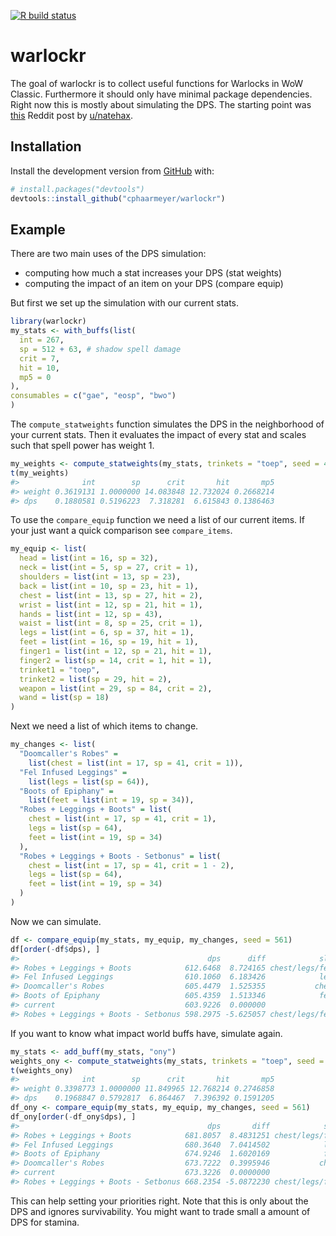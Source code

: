 
<!-- README.md is generated from README.Rmd. Please edit that file -->

<!-- badges: start -->

[![R build
status](https://github.com/cphaarmeyer/warlockr/workflows/R-CMD-check/badge.svg)](https://github.com/cphaarmeyer/warlockr/actions)
<!-- badges: end -->

# warlockr

The goal of warlockr is to collect useful functions for Warlocks in WoW
Classic. Furthermore it should only have minimal package dependencies.
Right now this is mostly about simulating the DPS. The starting point
was
[this](https://www.reddit.com/r/classicwow/comments/dh5r6g/so_i_made_a_warlock_shadowbolt_simulator/)
Reddit post by [u/natehax](https://www.reddit.com/user/natehax/).

## Installation

Install the development version from [GitHub](https://github.com/) with:

``` r
# install.packages("devtools")
devtools::install_github("cphaarmeyer/warlockr")
```

## Example

There are two main uses of the DPS simulation:

  - computing how much a stat increases your DPS (stat weights)
  - computing the impact of an item on your DPS (compare equip)

But first we set up the simulation with our current stats.

``` r
library(warlockr)
my_stats <- with_buffs(list(
  int = 267,
  sp = 512 + 63, # shadow spell damage
  crit = 7,
  hit = 10,
  mp5 = 0
),
consumables = c("gae", "eosp", "bwo")
)
```

The `compute_statweights` function simulates the DPS in the neighborhood
of your current stats. Then it evaluates the impact of every stat and
scales such that spell power has weight 1.

``` r
my_weights <- compute_statweights(my_stats, trinkets = "toep", seed = 42)
t(my_weights)
#>              int        sp      crit       hit       mp5
#> weight 0.3619131 1.0000000 14.083848 12.732024 0.2668214
#> dps    0.1880581 0.5196223  7.318281  6.615843 0.1386463
```

To use the `compare_equip` function we need a list of our current items.
If your just want a quick comparison see `compare_items`.

``` r
my_equip <- list(
  head = list(int = 16, sp = 32),
  neck = list(int = 5, sp = 27, crit = 1),
  shoulders = list(int = 13, sp = 23),
  back = list(int = 10, sp = 23, hit = 1),
  chest = list(int = 13, sp = 27, hit = 2),
  wrist = list(int = 12, sp = 21, hit = 1),
  hands = list(int = 12, sp = 43),
  waist = list(int = 8, sp = 25, crit = 1),
  legs = list(int = 6, sp = 37, hit = 1),
  feet = list(int = 16, sp = 19, hit = 1),
  finger1 = list(int = 12, sp = 21, hit = 1),
  finger2 = list(sp = 14, crit = 1, hit = 1),
  trinket1 = "toep",
  trinket2 = list(sp = 29, hit = 2),
  weapon = list(int = 29, sp = 84, crit = 2),
  wand = list(sp = 18)
)
```

Next we need a list of which items to change.

``` r
my_changes <- list(
  "Doomcaller's Robes" =
    list(chest = list(int = 17, sp = 41, crit = 1)),
  "Fel Infused Leggings" =
    list(legs = list(sp = 64)),
  "Boots of Epiphany" =
    list(feet = list(int = 19, sp = 34)),
  "Robes + Leggings + Boots" = list(
    chest = list(int = 17, sp = 41, crit = 1),
    legs = list(sp = 64),
    feet = list(int = 19, sp = 34)
  ),
  "Robes + Leggings + Boots - Setbonus" = list(
    chest = list(int = 17, sp = 41, crit = 1 - 2),
    legs = list(sp = 64),
    feet = list(int = 19, sp = 34)
  )
)
```

Now we can simulate.

``` r
df <- compare_equip(my_stats, my_equip, my_changes, seed = 561)
df[order(-df$dps), ]
#>                                          dps      diff            slot
#> Robes + Leggings + Boots            612.6468  8.724165 chest/legs/feet
#> Fel Infused Leggings                610.1060  6.183426            legs
#> Doomcaller's Robes                  605.4479  1.525355           chest
#> Boots of Epiphany                   605.4359  1.513346            feet
#> current                             603.9226  0.000000                
#> Robes + Leggings + Boots - Setbonus 598.2975 -5.625057 chest/legs/feet
```

If you want to know what impact world buffs have, simulate again.

``` r
my_stats <- add_buff(my_stats, "ony")
weights_ony <- compute_statweights(my_stats, trinkets = "toep", seed = 42)
t(weights_ony)
#>              int        sp      crit       hit       mp5
#> weight 0.3398773 1.0000000 11.849965 12.768214 0.2746858
#> dps    0.1968847 0.5792817  6.864467  7.396392 0.1591205
df_ony <- compare_equip(my_stats, my_equip, my_changes, seed = 561)
df_ony[order(-df_ony$dps), ]
#>                                          dps       diff            slot
#> Robes + Leggings + Boots            681.8057  8.4831251 chest/legs/feet
#> Fel Infused Leggings                680.3640  7.0414502            legs
#> Boots of Epiphany                   674.9246  1.6020169            feet
#> Doomcaller's Robes                  673.7222  0.3995946           chest
#> current                             673.3226  0.0000000                
#> Robes + Leggings + Boots - Setbonus 668.2354 -5.0872230 chest/legs/feet
```

This can help setting your priorities right. Note that this is only
about the DPS and ignores survivability. You might want to trade small a
amount of DPS for stamina.
